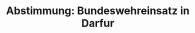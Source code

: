 ---
layout: abstimmung
title: "Abstimmung: Bundeswehreinsatz in Darfur"
categories:
 - Bundeswehr
 - Ausland
tags:
 - Darfur
 - UN

abstimmung:
 legislaturperiode: 18
 bundestagssitzung: 3
 abstimmung: 2
links:
 - title: https://www.bundestag.de/parlament/plenum/abstimmung/abstimmung?id=247
   url: https://www.bundestag.de/parlament/plenum/abstimmung/abstimmung?id=247
data:
 - title: Abstimmungsergebnis 20131128_2-data.pdf
   url: /res/abstimmungsliste/20131128_2-data.pdf
 - title: Abstimmungsergebnis 20131128_2_xls-data.csv
   url: /res/abstimmungsliste/analyses/20131128_2_xls-data.csv
documents:
 - title: Drucksache 18/00072.pdf
   url: http://dip21.bundestag.de/dip21/btd/18/000/1800072.pdf
   local: /res/abstimmungsdaten/018-003-02/1800072.pdf
preview: |
     Deutscher Bundestag
    
     3. Sitzung des Deutschen Bundestages
     am Donnerstag, 28.November 2013
     Endgültiges Ergebnis der Namentlichen Abstimmung Nr. 2
    
     Antrag der Bundesregierung
     Fortsetzung der Beteiligung bewaffneter deutscher Streitkräfte an der AU/UN-HybridOperation in Darfur (UNAMID) auf Grundlage der Resolution 1769 (2007) des
     Sicherheitsrates der Vereinten Nationen vom 31. Juli 2007 und folgender Resolutionen,
     zuletzt 2113 (2013) vom 30. Juli 2013
     Drucksache 18/72
    
     Abgegebene Stimmen insgesamt:
     Nicht abgegebene Stimmen:
     Ja-Stimmen:
    
     571
     60
     511
    
     Nein-Stimmen:
    
     58
    
     Enthaltungen:
    
     2
    
     Ungültige:
    
     0
    
     Berlin, den 28.11.2013
    
     Beginn: 16:55
     Ende: 16:59
---